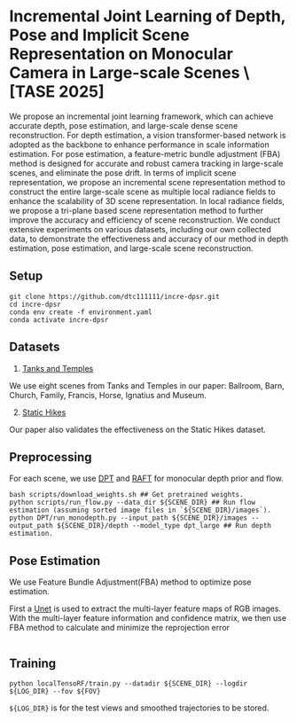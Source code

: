 # Incremental Joint Learning of Depth, Pose and Implicit Scene Representation on Monocular Camera in Large-scale Scenes \\ [TASE 2025] 
We propose an incremental joint learning framework, which can achieve accurate depth, pose estimation, and large-scale dense scene reconstruction. For depth estimation, a vision transformer-based network is adopted as the backbone to enhance performance in scale information estimation. For pose estimation, a feature-metric bundle adjustment (FBA) method is designed for accurate and robust camera tracking in large-scale scenes, and eliminate the pose drift. In terms of implicit scene representation, we propose an incremental scene representation method to construct the entire large-scale scene as multiple local radiance fields to enhance the scalability of 3D scene representation. In local radiance fields, we propose a tri-plane based scene representation method to further improve the accuracy and efficiency of scene reconstruction. We conduct extensive experiments on various datasets, including our own collected data, to demonstrate the effectiveness and accuracy of our method in depth estimation, pose estimation, and large-scale scene reconstruction.

## Setup
```
git clone https://github.com/dtc111111/incre-dpsr.git
cd incre-dpsr
conda env create -f environment.yaml
conda activate incre-dpsr
```

## Datasets
1. [Tanks and Temples](https://www.robots.ox.ac.uk/~wenjing/Tanks.zip)

We use eight scenes from Tanks and Temples in our paper: Ballroom, Barn, Church, Family, Francis, Horse, Ignatius and Museum.

2. [Static Hikes](https://drive.google.com/file/d/1DngTRNuZZXpho8-2cjpToa3lGWzxgwqL/view?usp=drive_link)

Our paper also validates the effectiveness on the Static Hikes dataset.

## Preprocessing
For each scene, we use [DPT](https://github.com/isl-org/DPT) and [RAFT](https://github.com/princeton-vl/RAFT) for monocular depth prior and flow.
```
bash scripts/download_weights.sh ## Get pretrained weights.
python scripts/run_flow.py --data_dir ${SCENE_DIR} ## Run flow estimation (assuming sorted image files in `${SCENE_DIR}/images`).
python DPT/run_monodepth.py --input_path ${SCENE_DIR}/images --output_path ${SCENE_DIR}/depth --model_type dpt_large ## Run depth estimation.
```

## Pose Estimation
We use Feature Bundle Adjustment(FBA) method to optimize pose estimation. 

First a [Unet](~/localTensoRF/models/unet.py) is used to extract the multi-layer feature maps of RGB images.
With the multi-layer feature information and confidence matrix, we then use FBA method to calculate and minimize the reprojection error

```

```


## Training
```
python localTensoRF/train.py --datadir ${SCENE_DIR} --logdir ${LOG_DIR} --fov ${FOV}
```
`${LOG_DIR}` is for the test views and smoothed trajectories to be stored.





